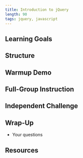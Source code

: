 ```yaml
---
title: Introduction to jQuery
length: 90
tags: jquery, javascript
---
```


## Learning Goals

## Structure

## Warmup Demo

## Full-Group Instruction

## Independent Challenge

## Wrap-Up

* Your questions

## Resources
